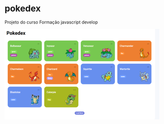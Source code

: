 # pokedex
 Projeto do curso Formação javascript develop
 
![assets\images\pokedex.png](assets/images/pokedex.png)
